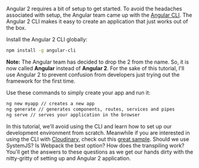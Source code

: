 Angular 2 requires a bit of setup to get started. To avoid the headaches associated with setup, the Angular team came up with the [Angular CLI][cli]. The Angular 2 CLI makes it easy to create an application that just works out of the box.

Install the Angular 2 CLI globally:

```bash
npm install -g angular-cli
```

**Note:** The Angular team has decided to drop the 2 from the name. So, it is now called **Angular** instead of **Angular 2**. For the sake of this tutorial, I'll use Angular 2 to prevent confusion from developers just trying out the framework for the first time.

Use these commands to simply create your app and run it:

```bash
ng new myapp // creates a new app
ng generate // generates components, routes, services and pipes
ng serve // serves your application in the browser
```

In this tutorial, we'll avoid using the CLI and learn how to set up our development environment from scratch. Meanwhile if you are interested in using the CLI with [Cloudinary][cloudinary], check out this [great sample][cloudinary-angular]. Should we use SystemJS? Is Webpack the best option? How does the transpiling work? You'll get the answers to these questions as we get our hands dirty with the nitty-gritty of setting up and Angular 2 application.

[cli]: https://cli.angular.io/
[cloudinary]: http://cloudinary.com/?utm_source=ponyfoo&utm_medium=Sponsored_post_1&utm_content=Angular2
[cloudinary-angular]: https://github.com/cloudinary/cloudinary_angular/tree/angular_next/samples/angular-cli-sample
